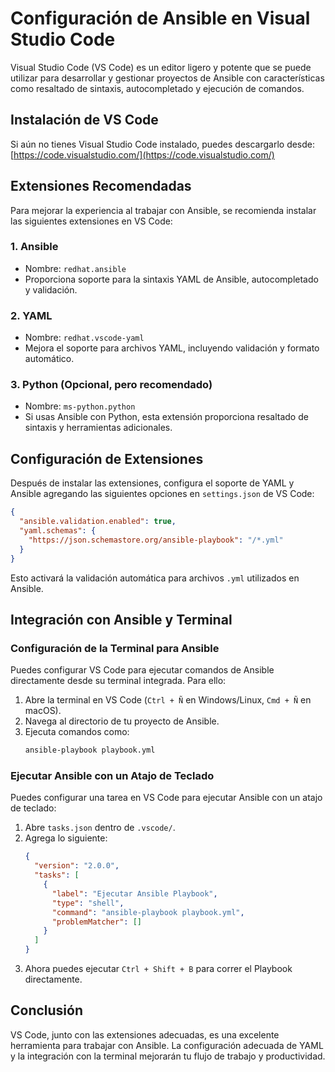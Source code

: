# Configuración de Ansible en Visual Studio Code

Visual Studio Code (VS Code) es un editor ligero y potente que se puede utilizar para desarrollar y gestionar proyectos de Ansible con características como resaltado de sintaxis, autocompletado y ejecución de comandos.

## Instalación de VS Code
Si aún no tienes Visual Studio Code instalado, puedes descargarlo desde:
[https://code.visualstudio.com/](https://code.visualstudio.com/)

## Extensiones Recomendadas
Para mejorar la experiencia al trabajar con Ansible, se recomienda instalar las siguientes extensiones en VS Code:

### 1. **Ansible**
- Nombre: `redhat.ansible`
- Proporciona soporte para la sintaxis YAML de Ansible, autocompletado y validación.

### 2. **YAML**
- Nombre: `redhat.vscode-yaml`
- Mejora el soporte para archivos YAML, incluyendo validación y formato automático.

### 3. **Python** (Opcional, pero recomendado)
- Nombre: `ms-python.python`
- Si usas Ansible con Python, esta extensión proporciona resaltado de sintaxis y herramientas adicionales.

## Configuración de Extensiones

Después de instalar las extensiones, configura el soporte de YAML y Ansible agregando las siguientes opciones en `settings.json` de VS Code:

```json
{
  "ansible.validation.enabled": true,
  "yaml.schemas": {
    "https://json.schemastore.org/ansible-playbook": "/*.yml"
  }
}
```

Esto activará la validación automática para archivos `.yml` utilizados en Ansible.

## Integración con Ansible y Terminal

### Configuración de la Terminal para Ansible
Puedes configurar VS Code para ejecutar comandos de Ansible directamente desde su terminal integrada. Para ello:

1. Abre la terminal en VS Code (`Ctrl + Ñ` en Windows/Linux, `Cmd + Ñ` en macOS).
2. Navega al directorio de tu proyecto de Ansible.
3. Ejecuta comandos como:
   ```bash
   ansible-playbook playbook.yml
   ```

### Ejecutar Ansible con un Atajo de Teclado
Puedes configurar una tarea en VS Code para ejecutar Ansible con un atajo de teclado:

1. Abre `tasks.json` dentro de `.vscode/`.
2. Agrega lo siguiente:
   ```json
   {
     "version": "2.0.0",
     "tasks": [
       {
         "label": "Ejecutar Ansible Playbook",
         "type": "shell",
         "command": "ansible-playbook playbook.yml",
         "problemMatcher": []
       }
     ]
   }
   ```
3. Ahora puedes ejecutar `Ctrl + Shift + B` para correr el Playbook directamente.

## Conclusión
VS Code, junto con las extensiones adecuadas, es una excelente herramienta para trabajar con Ansible. La configuración adecuada de YAML y la integración con la terminal mejorarán tu flujo de trabajo y productividad.
